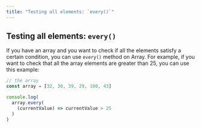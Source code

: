 ```yaml
---
title: "Testing all elements: `every()`"
---
```


## Testing all elements: `every()`

If you have an array and you want to check if all the elements satisfy a certain condition, you can use `every()` method on Array.
For example, if you want to check that all the array elements are greater than 25, you can use this example:

```js
// the array
const array = [32, 30, 39, 29, 100, 43]

console.log(
  array.every(
    (currentValue) => currentValue > 25
  )
)


```